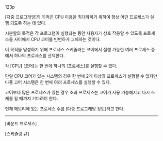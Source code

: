 123p

[다중 프로그래밍]의 목적은 CPU 이용을 최대화하기 위하여 항상 어떤 프로세스가 실행 되도록 하는 데 있다.

시분할의 목적은 각 프로그램이 실행되는 동안 사용자가 상호 작용할 수 있도록 프로세스들 사이에서 CPU 코어를 빈번하게 교체하는 것이다.

이 목적을 달성하기 위해 프로세스 스케줄러는 코어에서 실행 가능한 여러 프로세스 중에서 하나의 프로세스를 선택한다.

각 [CPU] [코어]는 한 번에 하나의 [프로세스]를 실행할 수 있다.

단일 CPU 코어가 있는 시스템의 경우 한 번에 2개 이상의 프로세스가 실행될 수 없지만 다중 코어 시스템은 한 번에 여러 프로세스를 실행할 수 있다.

코어보다 많은 프로세스가 있는 경우 초과 프로세스는 코어가 사용 가능해지고 다시 스케줄 될 때까지 기다려야 한다.

현재 메모리에 있는 프로세스 수를 [다중 프로그래밍 정도]라고 한다.



***

[바운드 프로세스]

[스케줄링 큐]
